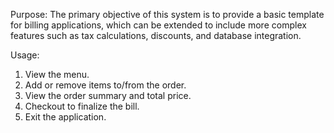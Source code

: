 Purpose:
The primary objective of this system is to provide a basic template for billing applications, which can be extended to include more complex features such as tax calculations, discounts, and database integration.

Usage:
1. View the menu.
2. Add or remove items to/from the order.
3. View the order summary and total price.
4. Checkout to finalize the bill.
5. Exit the application.

